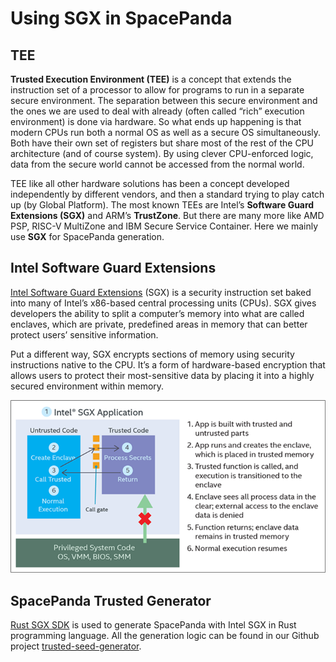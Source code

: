 # Using SGX in SpacePanda

## TEE

**Trusted Execution Environment \(TEE\)** is a concept that extends the instruction set of a processor to allow for programs to run in a separate secure environment. The separation between this secure environment and the ones we are used to deal with already \(often called “rich” execution environment\) is done via hardware. So what ends up happening is that modern CPUs run both a normal OS as well as a secure OS simultaneously. Both have their own set of registers but share most of the rest of the CPU architecture \(and of course system\). By using clever CPU-enforced logic, data from the secure world cannot be accessed from the normal world.

TEE like all other hardware solutions has been a concept developed independently by different vendors, and then a standard trying to play catch up \(by Global Platform\). The most known TEEs are Intel’s **Software Guard Extensions \(SGX\)** and ARM’s **TrustZone**. But there are many more like AMD PSP, RISC-V MultiZone and IBM Secure Service Container. Here we mainly use **SGX** for SpacePanda generation.

## **Intel Software Guard Extensions**

[Intel Software Guard Extensions](https://software.intel.com/content/www/us/en/develop/topics/software-guard-extensions.html) \(SGX\) is a security instruction set baked into many of Intel’s x86-based central processing units \(CPUs\). SGX gives developers the ability to split a computer’s memory into what are called enclaves, which are private, predefined areas in memory that can better protect users’ sensitive information.

Put a different way, SGX encrypts sections of memory using security instructions native to the CPU. It’s a form of hardware-based encryption that allows users to protect their most-sensitive data by placing it into a highly secured environment within memory.

![A brief explanation of how Intel SGX protects your data. ](../.gitbook/assets/intel-sgx-tutorial.webp)

## **SpacePanda Trusted Generator**

[Rust SGX SDK](https://github.com/apache/incubator-teaclave-sgx-sdk) is used to generate SpacePanda with Intel SGX  in Rust programming language. All the generation logic can be found in our Github project [trusted-seed-generator](https://github.com/Space-Pandas/trusted-seed-generator).

